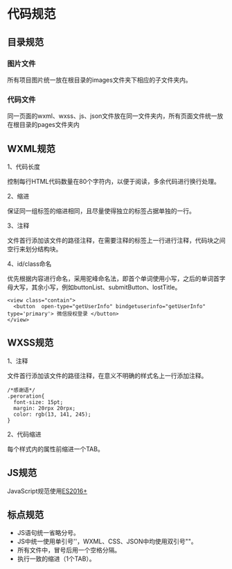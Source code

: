 # 代码规范
## 目录规范
### 图片文件
所有项目图片统一放在根目录的images文件夹下相应的子文件夹内。
### 代码文件
同一页面的wxml、wxss、js、json文件放在同一文件夹内，所有页面文件统一放在根目录的pages文件夹内
## WXML规范
1、代码长度

  控制每行HTML代码数量在80个字符内，以便于阅读，多余代码进行换行处理。

2、缩进

  保证同一组标签的缩进相同，且尽量使得独立的标签占据单独的一行。
  
3、注释

  文件首行添加该文件的路径注释，在需要注释的标签上一行进行注释，代码块之间空行来划分结构块。
  
4、id/class命名
  
  优先根据内容进行命名，采用驼峰命名法，即首个单词使用小写，之后的单词首字母大写，其余小写，例如buttonList、submitButton、lostTitle。
~~~
<view class="contain">
  <button  open-type="getUserInfo" bindgetuserinfo="getUserInfo" type='primary'> 微信授权登录 </button>
</view>
~~~
## WXSS规范
1、注释
  
  文件首行添加该文件的路径注释，在意义不明确的样式名上一行添加注释。
~~~
/*感谢语*/
.peroration{
  font-size: 15pt;
  margin: 20rpx 20rpx;    
  color: rgb(13, 141, 245);
}
~~~
2、代码缩进

每个样式内的属性前缩进一个TAB。
## JS规范
JavaScript规范使用[ES2016+](http://kangax.github.io/compat-table/es2016plus/)
## 标点规范
* JS语句统一省略分号。
* JS中统一使用单引号''，WXML、CSS、JSON中均使用双引号""。
* 所有文件中，冒号后用一个空格分隔。
* 执行一致的缩进（1个TAB）。
